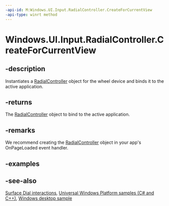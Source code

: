 ```yaml
---
-api-id: M:Windows.UI.Input.RadialController.CreateForCurrentView
-api-type: winrt method
---
```


<!-- Method syntax
public Windows.UI.Input.RadialController CreateForCurrentView()
-->

# Windows.UI.Input.RadialController.CreateForCurrentView

## -description
Instantiates a [RadialController](radialcontroller.md) object for the wheel device and binds it to the active application.

## -returns
The [RadialController](radialcontroller.md) object to bind to the active application.

## -remarks
We recommend creating the [RadialController](radialcontroller.md) object in your app's OnPageLoaded event handler.

## -examples

## -see-also
[Surface Dial interactions](/windows/uwp/input-and-devices/windows-wheel-interactions), [Universal Windows Platform samples (C# and C++)](https://go.microsoft.com/fwlink/?linkid=832713), [Windows desktop sample](https://aka.ms/radialcontrollerclassicsample)
